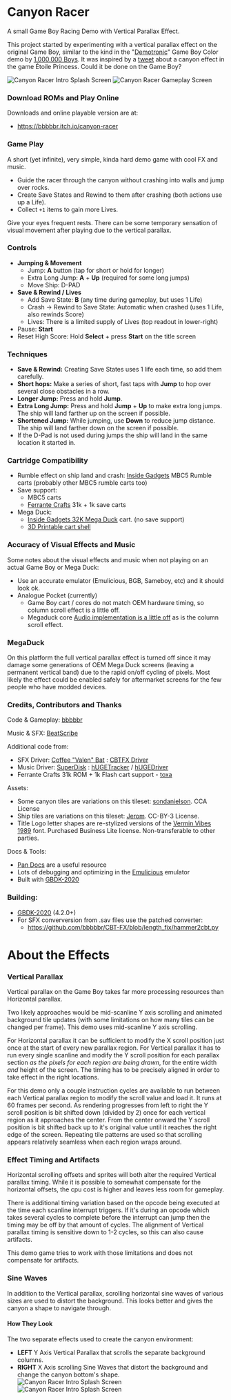 
# Canyon Racer

A small Game Boy Racing Demo with Vertical Parallax Effect.

This project started by experimenting with a vertical parallax effect on the original Game Boy, similar to the kind in the "[Demotronic](https://demozoo.org/productions/20662/)" Game Boy Color demo by [1.000.000 Boys](https://demozoo.org/productions/20662/). It was inspired by a [tweet](https://twitter.com/_Kimimi/status/1493231550040793092) about a canyon effect in the game Étoile Princess. Could it be done on the Game Boy?

![Canyon Racer Intro Splash Screen](/info/canyon_racer_intro_splash.png)
![Canyon Racer Gameplay Screen](/info/canyon_racer_gameplay.png)

### Download ROMs and Play Online

Downloads and online playable version are at:
* https://bbbbbr.itch.io/canyon-racer


### Game Play
A short (yet infinite), very simple, kinda hard demo game with cool FX and music.

- Guide the racer through the canyon without crashing into walls and jump over rocks.
- Create Save States and Rewind to them after crashing (both actions use up a Life).
- Collect `+1` items to gain more Lives.

Give your eyes frequent rests. There can be some temporary sensation of visual movement after playing due to the vertical parallax.

### Controls
- **Jumping & Movement**
  - Jump: **A** button (tap for short or hold for longer)
  - Extra Long Jump: **A** + **Up** (required for some long jumps)
  - Move Ship: D-PAD
- **Save & Rewind / Lives**
  - Add Save State: **B** (any time during gameplay, but uses 1 Life)
  - Crash -> Rewind to Save State: Automatic when crashed (uses 1 Life, also rewinds Score)
  - Lives: There is a limited supply of Lives (top readout in lower-right)
- Pause: **Start**
- Reset High Score: Hold **Select** + press **Start** on the title screen

### Techniques
- **Save & Rewind:** Creating Save States uses 1 life each time, so add them carefully.
- **Short hops:** Make a series of short, fast taps with **Jump** to hop over several close obstacles in a row.
- **Longer Jump:** Press and hold **Jump**.
- **Extra Long Jump:** Press and hold **Jump** + **Up** to make extra long jumps. The ship will land farther up on the screen if possible.
- **Shortened Jump:** While jumping, use **Down** to reduce jump distance. The ship will land farther down on the screen if possible.
- If the D-Pad is not used during jumps the ship will land in the same location it started in.


### Cartridge Compatibility
- Rumble effect on ship land and crash: [Inside Gadgets](https://shop.insidegadgets.com/) MBC5 Rumble carts (probably other MBC5 rumble carts too)
- Save support:
  - MBC5 carts
  - [Ferrante Crafts](https://ferrantecrafts.com/) 31k + 1k save carts
- Mega Duck:
  - [Inside Gadgets 32K Mega Duck](https://shop.insidegadgets.com/product/megaduck-32kb-flash-cart/) cart. (no save support)
  - [3D Printable cart shell](https://github.com/bbbbbr/megaduck_cartridge_shell)


### Accuracy of Visual Effects and Music
Some notes about the visual effects and music when not playing on an actual Game Boy or Mega Duck:
  - Use an accurate emulator (Emulicious, BGB, Sameboy, etc) and it should look ok.
  - Analogue Pocket (currently)
    - Game Boy cart / cores do not match OEM hardware timing, so column scroll effect is a little off.
    - Megaduck core [Audio implementation is a little off](https://github.com/spiritualized1997/openFPGA-Megaduck/issues/2) as is the column scroll effect.


### MegaDuck
On this platform the full vertical parallax effect is turned off since it may damage some generations of OEM Mega Duck screens (leaving a permanent vertical band) due to the rapid on/off cycling of pixels. Most likely the effect could be enabled safely for aftermarket screens for the few people who have modded devices.


### Credits, Contributors and Thanks
Code & Gameplay: [bbbbbr](https://twitter.com/0xbbbbbr)

Music & SFX: [BeatScribe](https://twitter.com/beatscribemusic)

Additional code from:
  - SFX Driver: [Coffee "Valen" Bat](https://twitter.com/cofebbat) : [CBTFX Driver](https://github.com/datguywitha3ds/CBT-FX)
  - Music Driver: [SuperDisk](https://github.com/SuperDisk) : [hUGETracker](https://github.com/SuperDisk/hUGETracker) / [hUGEDriver](https://github.com/SuperDisk/)
  - Ferrante Crafts 31k ROM + 1k Flash cart support - [toxa](https://github.com/untoxa/)

Assets:
  - Some canyon tiles are variations on this tileset: [sondanielson](https://sondanielson.itch.io/gameboy-simple-rpg-tileset). CCA License
  - Ship tiles are variations on this tileset: [Jerom](https://opengameart.org/content/retro-spaceships). CC-BY-3 License.
  - Title Logo letter shapes are re-stylized versions of the [Vermin Vibes 1989](https://nalgames.com/fonts/vermin-vibes-1989) font. Purchased Business Lite license. Non-transferable to other parties.

Docs & Tools:
  - [Pan Docs](https://gbdev.io/pandocs/) are a useful resource
  - Lots of debugging and optimizing in the [Emulicious](https://emulicious.net/) emulator
  - Built with [GBDK-2020](https://github.com/gbdk-2020/gbdk-2020)


### Building:
* [GBDK-2020](https://github.com/gbdk-2020/gbdk-2020) (4.2.0+)
* For SFX converversion from .sav files use the patched converter:
  - https://github.com/bbbbbr/CBT-FX/blob/length_fix/hammer2cbt.py


# About the Effects

### Vertical Parallax
Vertical parallax on the Game Boy takes far more processing resources than Horizontal parallax.

Two likely approaches would be mid-scanline Y axis scrolling and animated background tile updates (with some limitations on how many tiles can be changed per frame). This demo uses mid-scanline Y axis scrolling.

For Horizontal parallax it can be sufficient to modify the X scroll position just once at the start of every new parallax region. For Vertical parallax it has to run every single scanline and modify the Y scroll position for each parallax section _as the pixels for each region are being drawn_, for the entire width _and_ height of the screen. The timing has to be precisely aligned in order to take effect in the right locations.

For this demo only a couple instruction cycles are available to run between each Vertical parallax region to modify the scroll value and load it. It runs at 60 frames per second. As rendering progresses from left to right the Y scroll position is bit shifted down (divided by 2) once for each vertical region as it approaches the center. From the center onward the Y scroll position is bit shifted back up to it's original value until it reaches the right edge of the screen. Repeating tile patterns are used so that scrolling appears relatively seamless when each region wraps around.

### Effect Timing and Artifacts
Horizontal scrolling offsets and sprites will both alter the required Vertical parallax timing. While it is possible to somewhat compensate for the horizontal offsets, the cpu cost is higher and leaves less room for gameplay. 

There is additional timing variation based on the opcode being executed at the time each scanline interrupt triggers. If it's during an opcode which takes several cycles to complete before the interrupt can jump then the timing may be off by that amount of cycles. The alignment of Vertical parallax timing is sensitive down to 1-2 cycles, so this can also cause artifacts.

This demo game tries to work with those limitations and does not compensate for artifacts.

### Sine Waves
In addition to the Vertical parallax, scrolling horizontal sine waves of various sizes are used to distort the background. This looks better and gives the canyon a shape to navigate through.

#### How They Look
The two separate effects used to create the canyon environment:

* **LEFT** Y Axis Vertical Parallax that scrolls the separate background columns.
* **RIGHT** X Axis scrolling Sine Waves that distort the background and change the canyon bottom's shape.
![Canyon Racer Intro Splash Screen](/info/bg_scy_parallax_scrolling.gif)
![Canyon Racer Intro Splash Screen](/info/bg_scx_wave_scrolling.gif)
